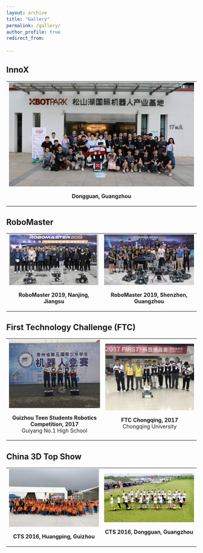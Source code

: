```yaml
---
layout: archive
title: "Gallery"
permalink: /gallery/
author_profile: true
redirect_from:

---
```


## InnoX

<html>
    <table style="margin-left: auto; margin-right: auto; border: none">
        <tr style="border: none">
            <td style="border: none">
                <div align="center" id="member">
                <img src="/images/ssh-camp.jpg" width="600px">
                <p>
                <div align="center"><b>Dongguan, Guangzhou</b></div>
                </p>
                </div>
            </td>
<!--             <td style="border: none">
                <div align="center" id="member">
                <img src="/images/rm-2019-robots.jpg" width="600px">
                <p>
                <div align="center"><b>RoboMaster 2019, Shenzhen, Guangzhou</b></div>
                </p>
                </div>
            </td> -->
        </tr>
    </table>
</html>


## RoboMaster

<html>
    <table style="margin-left: auto; margin-right: auto; border: none">
        <tr style="border: none">
            <td style="border: none">
                <div align="center" id="member">
                <img src="/images/rm-2020-robots.jpg" width="600px">
                <p>
                <div align="center"><b>RoboMaster 2019, Nanjing, Jiangsu</b></div>
                </p>
                </div>
            </td>
            <td style="border: none">
                <div align="center" id="member">
                <img src="/images/rm-2019-robots.jpg" width="600px">
                <p>
                <div align="center"><b>RoboMaster 2019, Shenzhen, Guangzhou</b></div>
                </p>
                </div>
            </td>
        </tr>
    </table>
</html>



## First Technology Challenge (FTC)

<html>
    <table style="margin-left: auto; margin-right: auto; border: none">
        <tr style="border: none">
            <td style="border: none">
                <div align="center" id="member">
                <img src="/images/FTC-guizhou.jpg" width="600px">
                <p>
                <div align="center"><b>Guizhou Teen Students Robotics Competition, 2017</b></div>
                <div align="center">Guiyang No.1 High School</div> 
                </p>
                </div>
            </td>
            <td style="border: none">
                <div align="center" id="member">
                <img src="/images/FTC-chongqing.jpg" width="600px">
                <p>
                <div align="center"><b>FTC Chongqing, 2017</b></div>
                    <div align="center">Chongqing University</div> 
                </p>
                </div>
            </td>
        </tr>
    </table>
</html>


## China 3D Top Show

<html>
    <table style="margin-left: auto; margin-right: auto; border: none">
        <tr style="border: none">
            <td style="border: none">
                <div align="center" id="member">
                <img src="/images/cts2016.jpg" width="600px">
                <p>
                <div align="center"><b>CTS 2016, Huangping, Guizhou</b></div>
                </p>
                </div>
            </td>
            <td style="border: none">
                <div align="center" id="member">
                <img src="/images/cts2015.jpg" width="600px">
                <p>
                <div align="center"><b>CTS 2016, Dongguan, Guangzhou</b></div>
                </p>
                </div>
            </td>
        </tr>
    </table>
</html>
